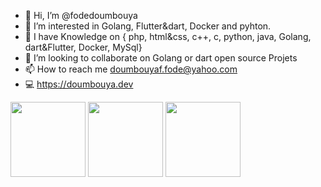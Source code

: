 - 👋 Hi, I’m @fodedoumbouya
- 👀 I’m interested in Golang, Flutter&dart, Docker and pyhton.
- 🌱 I have Knowledge on { php, html&css, c++, c, python, java, Golang, dart&Flutter, Docker, MySql}
- 💞️ I’m looking to collaborate on Golang or dart open source Projets
- 📫 How to reach me doumbouyaf.fode@yahoo.com
- 💻 https://doumbouya.dev

<div>
<picture>
  <source media="(prefers-color-scheme: light)" srcset="https://streak-stats.demolab.com/?user=fodedoumbouya&theme=light&hide_border=true" />
  <img  height="120"  src="https://streak-stats.demolab.com/?user=fodedoumbouya&theme=dark&hide_border=true" />
</picture>
<img height="120" src="https://github.com/fodedoumbouya/fodedoumbouya/assets/47141813/7df75b27-0d7d-43b5-9230-25a94637dcdb">
<img height="120" src="https://github-readme-stats-git-masterrstaa-rickstaa.vercel.app/api/top-langs/?username=fodedoumbouya&hide_title=true&hide_border=true&layout=compact&langs_count=6&theme=graywhite" />
</div>


<!---
fodedoumbouya/fodedoumbouya is a ✨ special ✨ repository because its `README.md` (this file) appears on your GitHub profile.
You can click the Preview link to take a look at your changes.
--->
